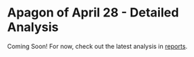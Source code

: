 # Apagon of April 28 - Detailed Analysis
Coming Soon! For now, check out the latest analysis in [reports](reports/).



